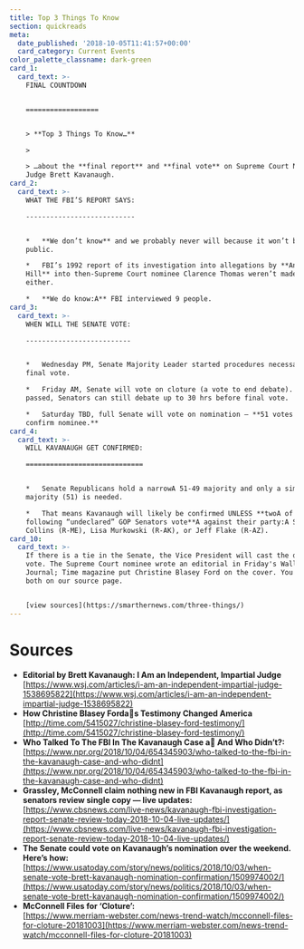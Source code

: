 ```yaml
---
title: Top 3 Things To Know
section: quickreads
meta:
  date_published: '2018-10-05T11:41:57+00:00'
  card_category: Current Events
color_palette_classname: dark-green
card_1:
  card_text: >-
    FINAL COUNTDOWN  


    ==================


    > **Top 3 Things To Know…**

    > 

    > …about the **final report** and **final vote** on Supreme Court Nominee
    Judge Brett Kavanaugh.
card_2:
  card_text: >-
    WHAT THE FBI’S REPORT SAYS:

    ---------------------------


    *   **We don’t know** and we probably never will because it won’t be made
    public.

    *   FBI’s 1992 report of its investigation into allegations by **Anita
    Hill** into then-Supreme Court nominee Clarence Thomas weren’t made public
    either.

    *   **We do know:A** FBI interviewed 9 people.
card_3:
  card_text: >-
    WHEN WILL THE SENATE VOTE:

    --------------------------


    *   Wednesday PM, Senate Majority Leader started procedures necessary for a
    final vote.

    *   Friday AM, Senate will vote on cloture (a vote to end debate). If
    passed, Senators can still debate up to 30 hrs before final vote.

    *   Saturday TBD, full Senate will vote on nomination – **51 votes needed to
    confirm nominee.**
card_4:
  card_text: >-
    WILL KAVANAUGH GET CONFIRMED:

    =============================


    *   Senate Republicans hold a narrowA 51-49 majority and only a simple
    majority (51) is needed.

    *   That means Kavanaugh will likely be confirmed UNLESS **twoA of the three
    following “undeclared” GOP Senators vote**A against their party:A Susan
    Collins (R-ME), Lisa Murkowski (R-AK), or Jeff Flake (R-AZ).
card_10:
  card_text: >-
    If there is a tie in the Senate, the Vice President will cast the deciding
    vote. The Supreme Court nominee wrote an editorial in Friday's Wall Street
    Journal; Time magazine put Christine Blasey Ford on the cover. You can see
    both on our source page.


    [view sources](https://smarthernews.com/three-things/)
---
```

Sources
=======

*   **Editorial by Brett Kavanaugh: I Am an Independent, Impartial Judge**  
    [https://www.wsj.com/articles/i-am-an-independent-impartial-judge-1538695822](https://www.wsj.com/articles/i-am-an-independent-impartial-judge-1538695822)
*   **How Christine Blasey Fordas Testimony Changed America**  
    [http://time.com/5415027/christine-blasey-ford-testimony/](http://time.com/5415027/christine-blasey-ford-testimony/)
*   **Who Talked To The FBI In The Kavanaugh Case a And Who Didn’t?:** [https://www.npr.org/2018/10/04/654345903/who-talked-to-the-fbi-in-the-kavanaugh-case-and-who-didnt](https://www.npr.org/2018/10/04/654345903/who-talked-to-the-fbi-in-the-kavanaugh-case-and-who-didnt)
*   **Grassley, McConnell claim nothing new in FBI Kavanaugh report, as senators review single copy — live updates:**  
    [https://www.cbsnews.com/live-news/kavanaugh-fbi-investigation-report-senate-review-today-2018-10-04-live-updates/](https://www.cbsnews.com/live-news/kavanaugh-fbi-investigation-report-senate-review-today-2018-10-04-live-updates/)
*   **The Senate could vote on Kavanaugh’s nomination over the weekend. Here’s how:** [https://www.usatoday.com/story/news/politics/2018/10/03/when-senate-vote-brett-kavanaugh-nomination-confirmation/1509974002/](https://www.usatoday.com/story/news/politics/2018/10/03/when-senate-vote-brett-kavanaugh-nomination-confirmation/1509974002/)
*   **McConnell Files for ‘Cloture’:**  
    [https://www.merriam-webster.com/news-trend-watch/mcconnell-files-for-cloture-20181003](https://www.merriam-webster.com/news-trend-watch/mcconnell-files-for-cloture-20181003)